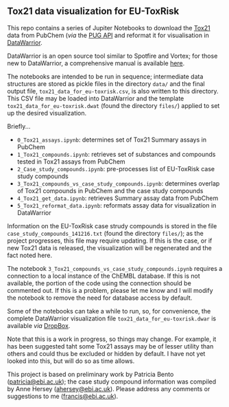 ## Tox21 data visualization for EU-ToxRisk

This repo contains a series of Jupiter Notebooks to download the [Tox21](https://www.epa.gov/chemical-research/toxicology-testing-21st-century-tox21) data from PubChem (_via_ the [PUG API](https://pubchem.ncbi.nlm.nih.gov/pug_rest/PUG_REST.html) and reformat it for visualisation in [DataWarrior](https://pubchem.ncbi.nlm.nih.gov/pug_rest/PUG_REST.html).
       
DataWarrior is an open source tool similar to Spotfire and Vortex; for those new to DataWarrior, a comprehensive manual is available [here](http://www.openmolecules.org/help/basics.html). 

The notebooks are intended to be run in sequence; intermediate data structures are stored as pickle files in the directory `data/` and the final output file, `tox21_data_for_eu-toxrisk.csv`, is also written to this directory. This CSV file may be loaded into DataWarrior and the template `tox21_data_for_eu-toxrisk.dwat` (found the directory `files/`) applied to set up the desired visualization.

Briefly...

* `0_Tox21_assays.ipynb`: determines set of Tox21 Summary assays in PubChem
* `1_Tox21_compounds.ipynb`: retrieves set of substances and compounds tested in Tox21 assays from PubChem
* `2_Case_study_compounds.ipynb`: pre-processes list of EU-ToxRisk case study compounds
* `3_Tox21_compounds_vs_case_study_compounds.ipynb`: determines overlap of Tox21 compounds in PubChem and the case study compounds
* `4_Tox21_get_data.ipynb`: retrieves Summary assay data from PubChem
* `5_Tox21_reformat_data.ipynb`: reformats assay data for visualization in DataWarrior

Information on the EU-ToxRisk case strudy compounds is stored in the file `case_study_compounds_141216.txt` (found the directory `files/`); as the project progresses, this file may require updating. If this is the case, or if new Tox21 data is released, the visualization will be regenerated and the fact noted here.

The notebook `3_Tox21_compounds_vs_case_study_compounds.ipynb` requires a connection to a local instance of the ChEMBL database. If this is not available, the portion of the code using the connection should be commented out. If this is a problem, please let me know and I will modify the notebook to remove the need for database access by default.

Some of the notebooks can take a while to run, so, for convenience, the complete DataWarrior visualization file `tox21_data_for_eu-toxrisk.dwar` is available _via_ [DropBox](https://www.dropbox.com/sh/0iwk0ho59exhgkw/AABWLxsruT2huFpxvY-Ju77Pa?dl=0).

Note that this is a work in progress, so things may change. For example, it has been suggested taht some Tox21 assays may be of lesser utility than others and could thus be excluded or hidden by default. I have not yet looked into this, but will do so as time allows.

This project is based on preliminary work by Patricia Bento (patricia@ebi.ac.uk); the case study compound information was compiled by Anne Hersey (ahersey@ebi.ac.uk). Please address any comments or suggestions to me (francis@ebi.ac.uk).
